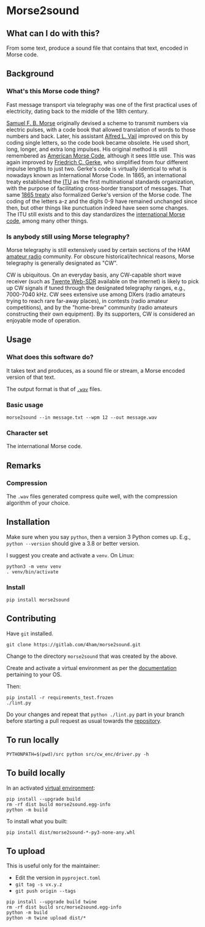 # Morse2sound

## What can I do with this?

From some text, produce a sound file that contains that text, encoded
in Morse code.

## Background

### What's this Morse code thing?

Fast message transport via telegraphy was one of the first practical
uses of electricity, dating back to the middle of the 18th century.

[Samuel F. B. Morse](https://en.wikipedia.org/wiki/Samuel_Morse)
originally devised a scheme to transmit numbers via electric pulses,
with a code book that allowed translation of words to those numbers
and back.  Later, his assistant [Alfred
L. Vail](https://en.wikipedia.org/wiki/Alfred_Vail) improved on this
by coding single letters, so the code book became obsolete.  He used
short, long, longer, and extra long impulses.  His original method is
still remembered as [American Morse
Code](https://en.wikipedia.org/wiki/American_Morse_code), although it
sees little use.  This was again improved by [Friedrich
C. Gerke](https://en.wikipedia.org/wiki/Friedrich_Clemens_Gerke), who
simplified from four different impulse lengths to just two.  Gerke's
code is virtually identical to what is nowadays known as International
Morse Code.  In 1865, an international treaty established the
[ITU](https://www.itu.int/en/Pages/default.aspx) as the first
multinational standards organization, with the purpose of facilitating
cross-border transport of messages.  That same [1865
treaty](http://handle.itu.int/11.1004/020.1000/5.1.61.fr.200) also
formalized Gerke's version of the Morse code.  The coding of the
letters a-z and the digits 0-9 have remained unchanged since then, but
other things like punctuation indeed have seen some changes.  The ITU
still exists and to this day standardizes the [international Morse
code](https://www.itu.int/dms_pubrec/itu-r/rec/m/R-REC-M.1677-1-200910-I!!PDF-E.pdf),
among many other things.

### Is anybody still using Morse telegraphy?

Morse telegraphy is still extensively used by certain sections of the
HAM [amateur radio](https://en.wikipedia.org/wiki/Amateur_radio)
community. For obscure historical/technical reasons, Morse telegraphy
is generally designated as "CW".

CW is ubiquitous.  On an everyday basis, any CW-capable short wave
receiver (such as [Twente Web-SDR](http://websdr.ewi.utwente.nl:8901/)
available on the internet) is likely to pick up CW signals if tuned
through the designated telegraphy ranges, e.g., 7000-7040 kHz.  CW
sees extensive use among DXers (radio amateurs trying to reach rare
far-away places), in contests (radio amateur competitions), and by the
"home-brew" community (radio amateurs constructing their own
equipment).  By its supporters, CW is considered an enjoyable mode of
operation.

## Usage

### What does this software do?

It takes text and produces, as a sound file or stream, a Morse encoded
version of that text.

The output format is that of
[`.wav`](https://en.wikipedia.org/wiki/WAV) files.

### Basic usage

```shell
morse2sound --in message.txt --wpm 12 --out message.wav
```

### Character set

The international Morse code.

## Remarks

### Compression

The `.wav` files generated compress quite well, with the compression
algorithm of your choice.

## Installation

Make sure when you say `python`, then a version 3 Python comes up.
E.g., `python --version` should give a 3.8 or better version.

I suggest you create and activate a `venv`.  On Linux:

    python3 -m venv venv
    . venv/bin/activate


### Install

    pip install morse2sound

## Contributing

Have `git` installed.

```shell
git clone https://gitlab.com/4ham/morse2sound.git
```

Change to the directory `morse2sound` that was created by the above.

Create and activate a virtual environment as per the
[documentation](https://docs.python.org/3/library/venv.html#creating-virtual-environments)
pertaining to your OS.

Then:

```shell
pip install -r requirements_test.frozen
./lint.py
```

Do your changes and repeat that `python ./lint.py` part in your branch
before starting a pull request as usual towards the
[repository](https://gitlab.com/4ham/morse2sound).

## To run locally

```shell
PYTHONPATH=$(pwd)/src python src/cw_enc/driver.py -h
```

## To build locally

In an activated
[virtual environment](https://docs.python.org/3/library/venv.html#creating-virtual-environments):

```shell
pip install --upgrade build
rm -rf dist build morse2sound.egg-info
python -m build
```

To install what you built:

```shell
pip install dist/morse2sound-*-py3-none-any.whl
```

## To upload

This is useful only for the maintainer:

* Edit the version in `pyproject.toml`
* `git tag -s vx.y.z`
* `git push origin --tags`

```shell
pip install --upgrade build twine
rm -rf dist build src/morse2sound.egg-info
python -m build
python -m twine upload dist/*
```

